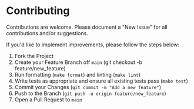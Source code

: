 # Contributing

Contributions are welcome. Please document a "New Issue" for all contributions and/or suggestions.

If you'd like to implement improvements, please follow the steps below:

1. Fork the Project
2. Create your Feature Branch off `main` (git checkout -b feature/new_feature)
3. Run formatting (`make format`) and linting (`make lint`)
4. Write tests as appropriate and ensure all existing tests pass (`make test`)
5. Commit your Changes (`git commit -m "Add a new feature"`)
6. Push to the Branch (`git push -u origin feature/new_feature`)
7. Open a Pull Request to `main`